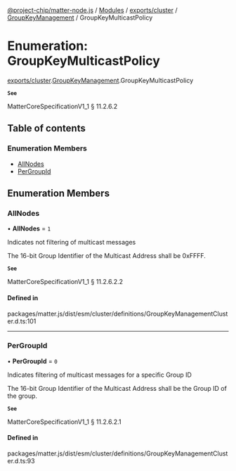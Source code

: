 [@project-chip/matter-node.js](../README.md) / [Modules](../modules.md) / [exports/cluster](../modules/exports_cluster.md) / [GroupKeyManagement](../modules/exports_cluster.GroupKeyManagement.md) / GroupKeyMulticastPolicy

# Enumeration: GroupKeyMulticastPolicy

[exports/cluster](../modules/exports_cluster.md).[GroupKeyManagement](../modules/exports_cluster.GroupKeyManagement.md).GroupKeyMulticastPolicy

**`See`**

MatterCoreSpecificationV1_1 § 11.2.6.2

## Table of contents

### Enumeration Members

- [AllNodes](exports_cluster.GroupKeyManagement.GroupKeyMulticastPolicy.md#allnodes)
- [PerGroupId](exports_cluster.GroupKeyManagement.GroupKeyMulticastPolicy.md#pergroupid)

## Enumeration Members

### AllNodes

• **AllNodes** = ``1``

Indicates not filtering of multicast messages

The 16-bit Group Identifier of the Multicast Address shall be 0xFFFF.

**`See`**

MatterCoreSpecificationV1_1 § 11.2.6.2.2

#### Defined in

packages/matter.js/dist/esm/cluster/definitions/GroupKeyManagementCluster.d.ts:101

___

### PerGroupId

• **PerGroupId** = ``0``

Indicates filtering of multicast messages for a specific Group ID

The 16-bit Group Identifier of the Multicast Address shall be the Group ID of the group.

**`See`**

MatterCoreSpecificationV1_1 § 11.2.6.2.1

#### Defined in

packages/matter.js/dist/esm/cluster/definitions/GroupKeyManagementCluster.d.ts:93
